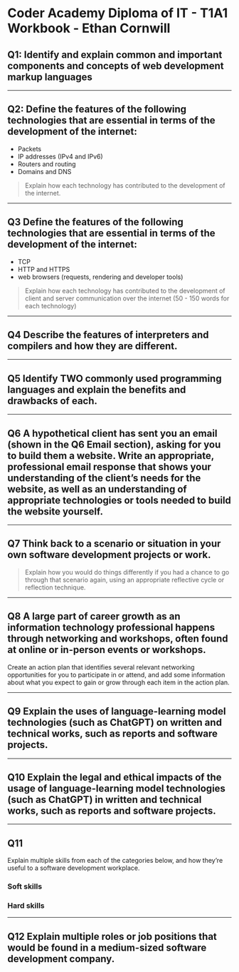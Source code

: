 # Coder Academy Diploma of IT - T1A1 Workbook - Ethan Cornwill

## Q1: Identify and explain common and important components and concepts of web development markup languages

---

## Q2: Define the features of the following technologies that are essential in terms of the development of the internet:

 - Packets
 - IP addresses (IPv4 and IPv6)
 - Routers and routing
 - Domains and DNS

> Explain how each technology has contributed to the development of the internet.

---

## Q3	Define the features of the following technologies that are essential in terms of the development of the internet:
 
 - TCP
 - HTTP and HTTPS
 - web browsers (requests, rendering and developer tools)

> Explain how each technology has contributed to the development of client and server communication over the internet (50 - 150 words for each technology)

---

## Q4	Describe the features of interpreters and compilers and how they are different.	

---

## Q5	Identify TWO commonly used programming languages and explain the benefits and drawbacks of each.

---

## Q6	A hypothetical client has sent you an email (shown in the Q6 Email section), asking for you to build them a website. Write an appropriate, professional email response that shows your understanding of the client’s needs for the website, as well as an understanding of appropriate technologies or tools needed to build the website yourself.

---

## Q7	Think back to a scenario or situation in your own software development projects or work.
> Explain how you would do things differently if you had a chance to go through that scenario again, using an appropriate reflective cycle or reflection technique.

---

## Q8 A large part of career growth as an information technology professional happens through networking and workshops, often found at online or in-person events or workshops. 

Create an action plan that identifies several relevant networking opportunities for you to participate in or attend, and add some information about what you expect to gain or grow through each item in the action plan.

---

## Q9	Explain the uses of language-learning model technologies (such as ChatGPT) on written and technical works, such as reports and software projects.

---

## Q10	Explain the legal and ethical impacts of the usage of language-learning model technologies (such as ChatGPT) in written and technical works, such as reports and software projects.

---

## Q11	
Explain multiple skills from each of the categories below, and how they’re useful to a software development workplace.

### Soft skills
### Hard skills

---

## Q12	Explain multiple roles or job positions that would be found in a medium-sized software development company.

